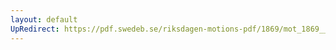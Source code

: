 ```yaml
---
layout: default
UpRedirect: https://pdf.swedeb.se/riksdagen-motions-pdf/1869/mot_1869__ak__00164.pdf
---
```

